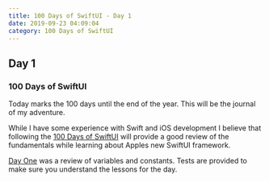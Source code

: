 ```yaml
---
title: 100 Days of SwiftUI - Day 1
date: 2019-09-23 04:09:04
category: 100 Days of SwiftUI
---
```


## Day 1
### 100 Days of SwiftUI

Today marks the 100 days until the end of the year.  This will be the journal of my adventure.  

While I have some experience with Swift and iOS development I believe that following the [100 Days of SwiftUI](https://www.hackingwithswift.com/100/swiftui) will provide a good review of the fundamentals while learning about Apples new SwiftUI framework.

[Day One](https://www.hackingwithswift.com/100/swiftui/1) was a review of variables and constants.  Tests are provided to make sure you understand the lessons for the day.


